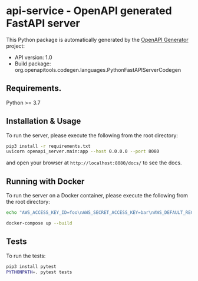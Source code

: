 # api-service - OpenAPI generated FastAPI server

This Python package is automatically generated by the [OpenAPI Generator](https://openapi-generator.tech) project:

- API version: 1.0
- Build package: org.openapitools.codegen.languages.PythonFastAPIServerCodegen

## Requirements.

Python >= 3.7

## Installation & Usage

To run the server, please execute the following from the root directory:

```bash
pip3 install -r requirements.txt
uvicorn openapi_server.main:app --host 0.0.0.0 --port 8080
```

and open your browser at `http://localhost:8080/docs/` to see the docs.

## Running with Docker

To run the server on a Docker container, please execute the following from the root directory:

```bash
echo "AWS_ACCESS_KEY_ID=foo\nAWS_SECRET_ACCESS_KEY=bar\nAWS_DEFAULT_REGION=us-east-1\nAWS_DYNAMODB_HOST=http://host.docker.internal:4566" > localstack.env
```

```bash
docker-compose up --build
```

## Tests

To run the tests:

```bash
pip3 install pytest
PYTHONPATH=. pytest tests
```
